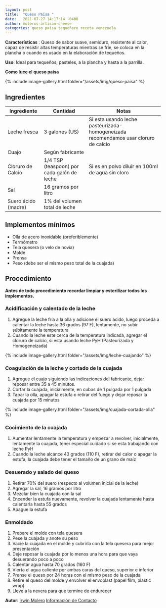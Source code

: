 ```yaml
---
layout: post
title:  "Queso Paisa "
date:   2021-07-27 14:17:14 -0400
author: moleros-artisan-cheese
categories: queso paisa tequeñero receta venezuela
---
```

**Características** : Queso de sabor suave, semiduro, resistente al calor, capaz de resistir altas temperaturas mientras se fríe, se coloca en la plancha o cuando es usado en la elaboración de tequeños.

**Uso**: Ideal para tequeños, pasteles, a la plancha y hasta a la parrilla.

**Como luce el queso paisa**

{% include image-gallery.html folder="/assets/img/queso-paisa" %} 

## Ingredientes

Ingrediente | Cantidad | Notas
------------| ---------| -----
Leche fresca | 3 galones (US) | Si esta usando leche pasteurizada-homogeneizada recomendamos usar cloruro de calcio
Cuajo | Según fabricante |
Cloruro de Calcio | 1/4 TSP (teaspoon) por cada galón de leche | Si es en polvo diluir en 100ml de agua sin cloro
Sal | 16 gramos por litro | 
Suero ácido (madre) | 1% del volumen total de leche

## Implementos mínimos

- Olla de acero inoxidable (preferiblemente)
- Termómetro
- Tela quesera (o velo de novia)
- Molde
- Prensa
- Peso (debe ser el mismo  peso total de la cuajada)

## Procedimiento

**Antes de todo procedimiento recordar limpiar y esterilizar todos los implementos.**

### Acidificación y calentado de la leche

1. Agregue la leche fría a la olla y adicione el suero ácido, luego proceda a calentar la leche hasta 36 grados (97 F), lentamente, no subir súbitamente la temperatura
2. Cuando la leche este cerca de la temperatura indicada, agregar el cloruro de calcio, si esta usando leche PyH  (Pasteurizada y Homogeneizada)

{% include image-gallery.html folder="/assets/img/leche-cuajando" %} 

### Coagulación de la leche y cortado de la cuajada

1. Agregue el cuajo siguiendo las indicaciones del fabricante, dejar reposar entre 35 a 45 minutos.
2. Cortar la cuajada, inicialmente, en cubos de 1 pulgada por 1 pulgada
3. Tapar la olla, apagar la estufa o retirar del fuego y dejar reposar la cuajada por 15 minutos

{% include image-gallery.html folder="/assets/img/cuajada-cortada-olla" %} 
   
### Cocimiento de la cuajada

1. Aumentar lentamente la temperatura y empezar a revolver, inicialmente, lentamente la cuajada, tener especial cuidado si se esta trabajando con leche PyH
2. Cuando la leche alcance 43 grados (110 F), retirar del calor o apagar la estufa, la cuajada debe tener el tamaño de un grano de maíz

### Desuerado y salado del queso

1. Retirar 70% del suero (respecto al volumen inicial de la leche)
2. Agregar la sal, 16 gramos por litro
3.  Mezclar bien la cuajada con la sal
4.  Encender la estufa nuevamente, revolver la cuajada lentamente hasta calentarla hasta 55 grados
5.  Apague la estufa
   
### Enmoldado

1.  Prepare el molde con tela quesera
2.  Pese la cuajada y anote su peso
3.  Vacíe la cuajada en el molde y cubrirla con la tela quesera para mejor presentación
4.  Deje reposar la cuajada por lo menos una hora para que vaya desuerando poco a poco
5.  Calentar agua hasta 70 grados (160 F)
6.  Vierta el agua caliente por ambas caras del queso, superior e inferior
7.  Prense el queso por 24 horas con el mismo peso de la cuajada
8.  Retire el queso del molde y envolver el envoplast (papel film, plastic wrap)
9.  Lleve a la nevera para que termine de endurecer

**Autor**: [Irwin Molero](https://www.instagram.com/moleros_artisancheese/) [Información de Contacto](http://wa.link/1x4dwc)
